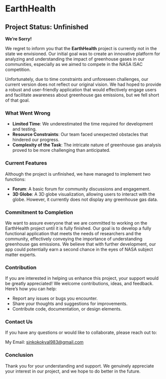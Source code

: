 # EarthHealth

## Project Status: Unfinished

**We’re Sorry!**

We regret to inform you that the **EarthHealth** project is currently not in the state we envisioned. Our initial goal was to create an innovative platform for analyzing and understanding the impact of greenhouse gases in our communities, especially as we aimed to compete in the NASA ISAC competition.

Unfortunately, due to time constraints and unforeseen challenges, our current version does not reflect our original vision. We had hoped to provide a robust and user-friendly application that would effectively engage users and facilitate awareness about greenhouse gas emissions, but we fell short of that goal.

### What Went Wrong

- **Limited Time**: We underestimated the time required for development and testing.
- **Resource Constraints**: Our team faced unexpected obstacles that hindered our progress.
- **Complexity of the Task**: The intricate nature of greenhouse gas analysis proved to be more challenging than anticipated.

### Current Features

Although the project is unfinished, we have managed to implement two functions:

- **Forum**: A basic forum for community discussions and engagement.
- **3D Globe**: A 3D globe visualization, allowing users to interact with the globe. However, it currently does not display any greenhouse gas data.

### Commitment to Completion

We want to assure everyone that we are committed to working on the EarthHealth project until it is fully finished. Our goal is to develop a fully functional application that meets the needs of researchers and the community, effectively conveying the importance of understanding greenhouse gas emissions. We believe that with further development, our app could potentially earn a second chance in the eyes of NASA subject matter experts.

### Contribution

If you are interested in helping us enhance this project, your support would be greatly appreciated! We welcome contributions, ideas, and feedback. Here’s how you can help:

- Report any issues or bugs you encounter.
- Share your thoughts and suggestions for improvements.
- Contribute code, documentation, or design elements.

### Contact Us

If you have any questions or would like to collaborate, please reach out to:

My Email: [sinkokokyal983@gmail.com](mailto:sinkokokyal983@gmail.com)

### Conclusion

Thank you for your understanding and support. We genuinely appreciate your interest in our project, and we hope to do better in the future.
